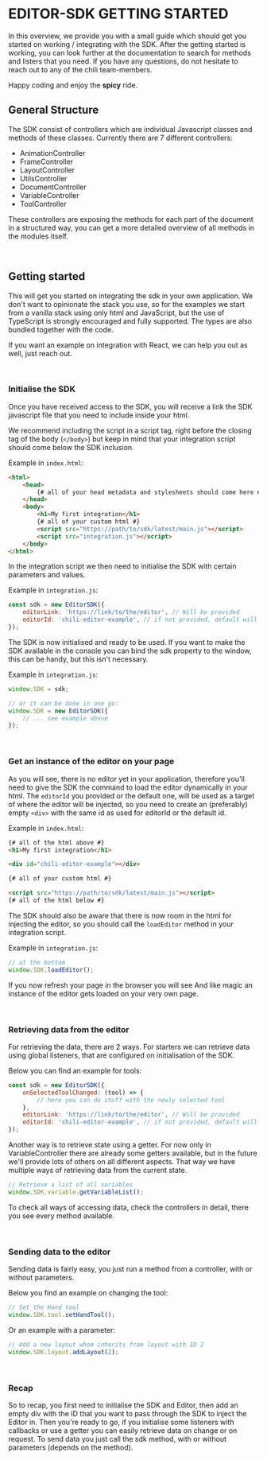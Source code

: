 # EDITOR-SDK GETTING STARTED

In this overview, we provide you with a small guide which should get you started on working / integrating with the SDK.
After the getting started is working, you can look further at the documentation to search for methods and listers that you need.
If you have any questions, do not hesitate to reach out to any of the chili team-members.

Happy coding and enjoy the **spicy** ride.

## General Structure

The SDK consist of controllers which are individual Javascript classes and methods of these classes.
Currently there are 7 different controllers:

-   AnimationController
-   FrameController
-   LayoutController
-   UtilsController
-   DocumentController
-   VariableController
-   ToolController

These controllers are exposing the methods for each part of the document in a structured way, you can get a more detailed overview of all methods in the modules itself.

<br/>

## Getting started

This will get you started on integrating the sdk in your own application.
We don't want to opinionate the stack you use, so for the examples we start from a vanilla stack using only html and JavaScript, but the use of TypeScript is strongly encouraged and fully supported. The types are also bundled together with the code.

If you want an example on integration with React, we can help you out as well, just reach out.

<br/>

### Initialise the SDK

Once you have received access to the SDK, you will receive a link the SDK javascript file that you need to include inside your html.

We recommend including the script in a script tag, right before the closing tag of the body (`</body>`) but keep in mind that your integration script should come below the SDK inclusion.

Example in `index.html`:

```html
<html>
    <head>
        {# all of your head metadata and stylesheets should come here #}
    </head>
    <body>
        <h1>My first integration</h1>
        {# all of your custom html #}
        <script src="https://path/to/sdk/latest/main.js"></script>
        <script src="integration.js"></script>
    </body>
</html>
```

In the integration script we then need to initialise the SDK with certain parameters and values.

Example in `integration.js`:

```javascript
const sdk = new EditorSDK({
    editorLink: 'https://link/to/the/editor', // Will be provided
    editorId: 'chili-editor-example', // if not provided, default will be 'chili-editor'
});
```

The SDK is now initialised and ready to be used.
If you want to make the SDK available in the console you can bind the sdk property to the window, this can be handy, but this isn't necessary.

Example in `integration.js`:

```javascript
window.SDK = sdk;

// or it can be done in one go:
window.SDK = new EditorSDK({
    // ... see example above
});
```

<br/>

### Get an instance of the editor on your page

As you will see, there is no editor yet in your application, therefore you'll need to give the SDK the command to load the editor dynamically in your html. The `editorId` you provided or the default one, will be used as a target of where the editor will be injected, so you need to create an (preferably) empty `<div>` with the same id as used for editorId or the default id.

Example in `index.html`:

```html
{# all of the html above #}
<h1>My first integration</h1>

<div id="chili-editor-example"></div>

{# all of your custom html #}

<script src="https://path/to/sdk/latest/main.js"></script>
{# all of the html below #}
```

The SDK should also be aware that there is now room in the html for injecting the editor, so you should call the `loadEditor` method in your integration script.

Example in `integration.js`:

```javascript
// at the bottom
window.SDK.loadEditor();
```

If you now refresh your page in the browser you will see And like magic an instance of the editor gets loaded on your very own page.

<br/>

### Retrieving data from the editor

For retrieving the data, there are 2 ways. For starters we can retrieve data using global listeners, that are configured on initialisation of the SDK.

Below you can find an example for tools:

```javascript
const sdk = new EditorSDK({
    onSelectedToolChanged: (tool) => {
        // here you can do stuff with the newly selected tool
    },
    editorLink: 'https://link/to/the/editor', // Will be provided
    editorId: 'chili-editor-example', // if not provided, default will be 'chili-editor'
});
```

Another way is to retrieve state using a getter. For now only in VariableController there are already some getters available, but in the future we'll provide lots of others on all different aspects.
That way we have multiple ways of retrieving data from the current state.

```javascript
// Retrieve a list of all variables
window.SDK.variable.getVariableList();
```

To check all ways of accessing data, check the controllers in detail, there you see every method available.

<br/>

### Sending data to the editor

Sending data is fairly easy, you just run a method from a controller, with or without parameters.

Below you find an example on changing the tool:

```javascript
// Set the Hand tool
window.SDK.tool.setHandTool();
```

Or an example with a parameter:

```javascript
// Add a new layout whom inherits from layout with ID 2
window.SDK.layout.addLayout(2);
```

<br/>

### Recap

So to recap, you first need to initialise the SDK and Editor, then add an empty div with the ID that you want to pass through the SDK to inject the Editor in.
Then you're ready to go, if you initialise some listeners with callbacks or use a getter you can easily retrieve data on change or on request.
To send data you just call the sdk method, with or without parameters (depends on the method).
